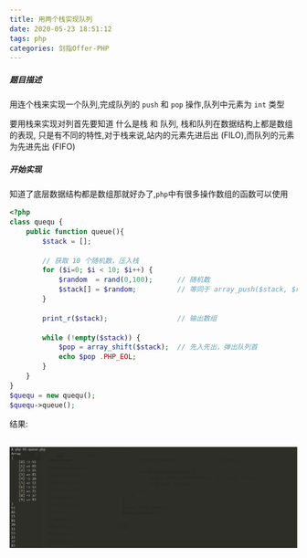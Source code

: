 ```yaml
---
title: 用两个栈实现队列
date: 2020-05-23 18:51:12
tags: php
categories: 剑指Offer-PHP
---
```


##### 	题目描述

用连个栈来实现一个队列,完成队列的 `push` 和 `pop` 操作,队列中元素为 `int` 类型

要用栈来实现对列首先要知道 什么是栈 和 队列, 栈和队列在数据结构上都是数组的表现, 只是有不同的特性,对于栈来说,站内的元素先进后出 (FILO),而队列的元素为先进先出 (FIFO)

<!--more-->

##### 开始实现

知道了底层数据结构都是数组那就好办了,`php`中有很多操作数组的函数可以使用

```php
<?php
class quequ {
    public function queue(){
        $stack = [];

        // 获取 10 个随机数，压入栈
        for ($i=0; $i < 10; $i++) {
            $random  = rand(0,100);      // 随机数
            $stack[] = $random;          // 等同于 array_push($stack, $random);
        }

        print_r($stack);                 // 输出数组

        while (!empty($stack)) {
            $pop = array_shift($stack);  // 先入先出，弹出队列首
            echo $pop .PHP_EOL;
        }
    }
}
$quequ = new quequ();
$quequ->queue();
```

结果:

​		![1590232692153](php-offer-01/1590232692153.png)
